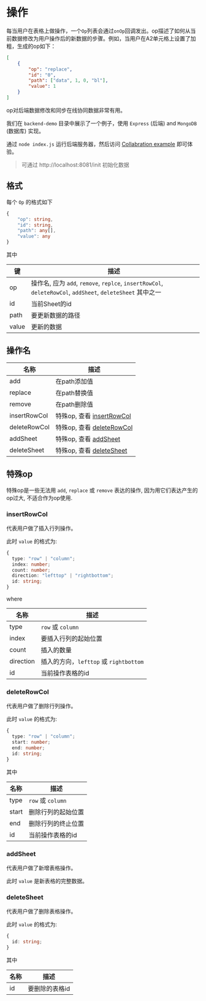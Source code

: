 # 操作

每当用户在表格上做操作，一个`Op`列表会通过`onOp`回调发出。op描述了如何从当前数据修改为用户操作后的新数据的步骤。例如，当用户在A2单元格上设置了加粗，生成的op如下：

```json
[
    {
        "op": "replace",
        "id": "0",
        "path": ["data", 1, 0, "bl"],
        "value": 1
    }
]
```

op对后端数据修改和同步在线协同数据非常有用。

我们在 `backend-demo` 目录中展示了一个例子，使用 `Express` (后端) and `MongoDB` (数据库) 实现。

通过 `node index.js` 运行后端服务器，然后访问 [Collabration example](https://ruilisi.github.io/online-sheet-demo/?path=/story/collabration--example) 即可体验。

> 可通过 http://localhost:8081/init 初始化数据

## 格式

每个 `Op` 的格式如下

```ts
{
    "op": string,
    "id": string,
    "path": any[],
    "value": any
}
```

其中

| 键 | 描述 |
| ----- | ----------- |
| op | 操作名, 应为 `add`, `remove`, `replce`, `insertRowCol`, `deleteRowCol`, `addSheet`, `deleteSheet` 其中之一 |
| id | 当前Sheet的id  |
| path | 要更新数据的路径 |
| value | 更新的数据 |


## 操作名

| 名称 | 描述 |
| ----- | ----------- |
| add | 在path添加值 |
| replace | 在path替换值 |
| remove | 在path删除值 |
| insertRowCol | 特殊op, 查看 [insertRowCol](#insertrowcol) |
| deleteRowCol | 特殊op, 查看 [deleteRowCol](#deleterowcol) |
| addSheet | 特殊op, 查看 [addSheet](#addsheet) |
| deleteSheet | 特殊op, 查看 [deleteSheet](#deletesheet) |


## 特殊op

特殊op是一些无法用 `add`, `replace` 或 `remove` 表达的操作, 因为用它们表达产生的op过大, 不适合作为op使用.

### insertRowCol

代表用户做了插入行列操作。

此时 `value` 的格式为:

```ts
{
  type: "row" | "column";
  index: number;
  count: number;
  direction: "lefttop" | "rightbottom";
  id: string;
}
```

where

| 名称 | 描述 |
| ----- | ----------- |
| type | `row` 或 `column` |
| index | 要插入行列的起始位置 |
| count | 插入的数量 |
| direction | 插入的方向，`lefttop` 或 `rightbottom` |
| id | 当前操作表格的id |

### deleteRowCol

代表用户做了删除行列操作。

此时 `value` 的格式为:

```ts
{
  type: "row" | "column";
  start: number;
  end: number;
  id: string;
}
```

其中

| 名称 | 描述 |
| ----- | ----------- |
| type | `row` 或 `column` |
| start | 删除行列的起始位置 |
| end | 删除行列的终止位置 |
| id | 当前操作表格的id |

### addSheet

代表用户做了新增表格操作。

此时 `value` 是新表格的完整数据。

### deleteSheet

代表用户做了删除表格操作。

此时 `value` 的格式为:

```ts
{
  id: string;
}
```

其中

| 名称 | 描述 |
| ----- | ----------- |
| id | 要删除的表格id |
